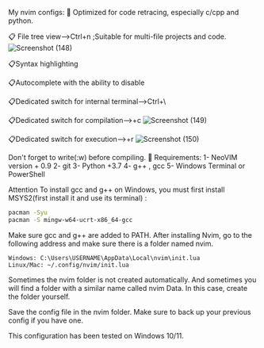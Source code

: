 My nvim configs:
💯 Optimized for code retracing, especially c/cpp and python.

📋 File tree view-->Ctrl+n ;Suitable for multi-file projects and code.
![Screenshot (148)](https://github.com/user-attachments/assets/e58f2605-6af2-4c4d-8934-35fb32c21187)

📋Syntax highlighting

📋Autocomplete with the ability to disable

📋Dedicated switch for internal terminal-->Ctrl+\

📋Dedicated switch for compilation-->\+c
![Screenshot (149)](https://github.com/user-attachments/assets/d37c13d2-88bf-430c-a270-a7ad60600621)

📋Dedicated switch for execution-->\+r
![Screenshot (150)](https://github.com/user-attachments/assets/28a93a37-9949-492c-9054-4b65f56a4155)

Don't forget to write(:w) before compiling.
🧮 Requirements:
1- NeoVIM version + 0.9 
2- git
3- Python +3.7
4- g++ , gcc
5- Windows Terminal or PowerShell

Attention
To install gcc  and g++ on Windows, you must first install MSYS2(first install it and use its terminal) :
```bash
pacman -Syu
pacman -S mingw-w64-ucrt-x86_64-gcc
```
Make sure gcc and g++ are added to PATH.
After installing Nvim, go to the following address and make sure there is a folder named nvim.
```
Windows: C:\Users\USERNAME\AppData\Local\nvim\init.lua
Linux/Mac: ~/.config/nvim/init.lua
```
Sometimes the nvim folder is not created automatically. And sometimes you will find a folder with a similar name called nvim Data. In this case, create the folder yourself.

Save the config file in the nvim folder. Make sure to back up your previous config if you have one.

This configuration has been tested on Windows 10/11.


